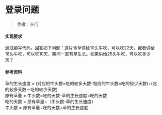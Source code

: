 # 登录问题
> **作者**：长行

#### 实现要求
通过编写代码，回答如下问题：这片青草供给10头牛吃，可以吃22天，或者供给16头牛吃，可以吃10天，期间一直有草生长。如果供给25头牛吃，可以吃多少天？

#### 参考资料
草的生长速度 = (对应的牛头数×吃的较多天数-相应的牛头数×吃的较少天数)÷(吃的较多天数－吃的较少天数)\
原有草量 = 牛头数×吃的天数-草的生长速度×吃的天数\
吃的天数 = 原有草量÷（牛头数-草的生长速度）\
牛头数 = 原有草量÷吃的天数+草的生长速度